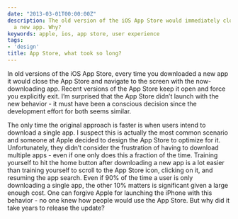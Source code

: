 ```yaml
---
date: "2013-03-01T00:00:00Z"
description: The old version of the iOS App Store would immediately close when downloading
  a new app. Why?
keywords: apple, ios, app store, user experience
tags:
- 'design'
title: App Store, what took so long?
---
```


In old versions of the iOS App Store, every time you downloaded a new app it would close the App Store and navigate to the screen with the now-downloading app. Recent versions of the App Store keep it open and force you explicitly exit. I’m surprised that the App Store didn’t launch with the new behavior - it must have been a conscious decision since the development effort for both seems similar.

The only time the original approach is faster is when users intend to download a single app. I suspect this is actually the most common scenario and someone at Apple decided to design the App Store to optimize for it. Unfortunately, they didn’t consider the frustration of having to download multiple apps - even if one only does this a fraction of the time. Training yourself to hit the home button after downloading a new app is a lot easier than training yourself to scroll to the App Store icon, clicking on it, and resuming the app search. Even if 90% of the time a user is only downloading a single app, the other 10% matters is significant given a large enough cost. One can forgive Apple for launching the iPhone with this behavior - no one knew how people would use the App Store. But why did it take years to release the update?